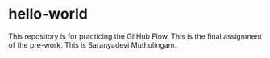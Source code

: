 # hello-world
This repository is for practicing the GitHub Flow.
This is the final assignment of the pre-work.
This is Saranyadevi Muthulingam.
